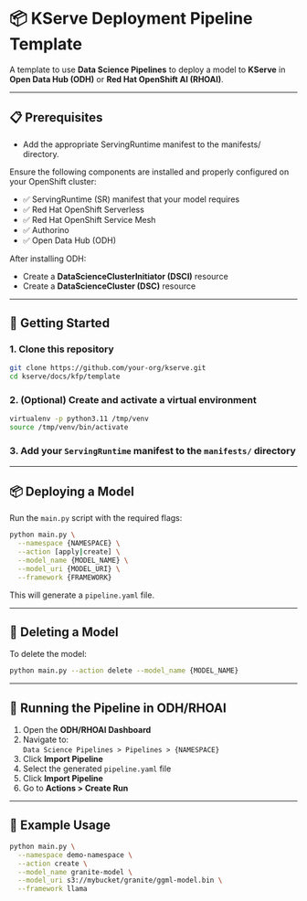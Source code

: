 # 📦 KServe Deployment Pipeline Template

A template to use **Data Science Pipelines** to deploy a model to **KServe** in **Open Data Hub (ODH)** or **Red Hat OpenShift AI (RHOAI)**.

---

## 📋 Prerequisites

- Add the appropriate ServingRuntime manifest to the manifests/ directory.

Ensure the following components are installed and properly configured on your OpenShift cluster:

- ✅ ServingRuntime (SR) manifest that your model requires
- ✅ Red Hat OpenShift Serverless
- ✅ Red Hat OpenShift Service Mesh
- ✅ Authorino
- ✅ Open Data Hub (ODH)

After installing ODH:
- Create a **DataScienceClusterInitiator (DSCI)** resource
- Create a **DataScienceCluster (DSC)** resource

---

## 🚀 Getting Started

### 1. Clone this repository
```bash
git clone https://github.com/your-org/kserve.git
cd kserve/docs/kfp/template
```

### 2. (Optional) Create and activate a virtual environment
```bash
virtualenv -p python3.11 /tmp/venv
source /tmp/venv/bin/activate
```

### 3. Add your `ServingRuntime` manifest to the `manifests/` directory

---

## 📦 Deploying a Model

Run the `main.py` script with the required flags:
```bash
python main.py \
  --namespace {NAMESPACE} \
  --action [apply|create] \
  --model_name {MODEL_NAME} \
  --model_uri {MODEL_URI} \
  --framework {FRAMEWORK}
```

This will generate a `pipeline.yaml` file.

---

## 🧹 Deleting a Model

To delete the model:
```bash
python main.py --action delete --model_name {MODEL_NAME}
```

---

## 📂 Running the Pipeline in ODH/RHOAI

1. Open the **ODH/RHOAI Dashboard**
2. Navigate to:  
   `Data Science Pipelines > Pipelines > {NAMESPACE}`
3. Click **Import Pipeline**
4. Select the generated `pipeline.yaml` file
5. Click **Import Pipeline**
6. Go to **Actions > Create Run**

---

## 📄 Example Usage

```bash
python main.py \
  --namespace demo-namespace \
  --action create \
  --model_name granite-model \
  --model_uri s3://mybucket/granite/ggml-model.bin \
  --framework llama
```
